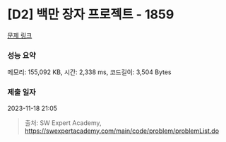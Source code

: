 # [D2] 백만 장자 프로젝트 - 1859 

[문제 링크](https://swexpertacademy.com/main/code/problem/problemDetail.do?contestProbId=AV5LrsUaDxcDFAXc) 

### 성능 요약

메모리: 155,092 KB, 시간: 2,338 ms, 코드길이: 3,504 Bytes

### 제출 일자

2023-11-18 21:05



> 출처: SW Expert Academy, https://swexpertacademy.com/main/code/problem/problemList.do